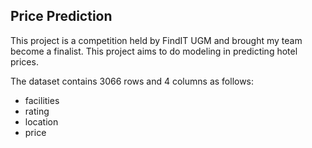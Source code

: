 ## Price Prediction

This project is a competition held by FindIT UGM and brought my team become a finalist. This project aims to do modeling in predicting hotel prices.

The dataset contains 3066 rows and 4 columns as follows:
- facilities
- rating
- location
- price